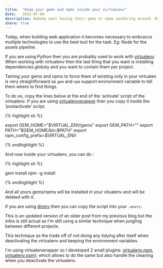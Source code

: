 ```yaml
---
title:  "Keep your gems and npms inside your virtualenv"
date:   2015-07-09
description: Nobody want having their gems or npms wondering around. Keep them tidy inside your virtualenv.  
share: true
---
```


Today, when building web application it becomes necessary to embracce multiple technologies to use the best tool for the task. Eg: Node for the assets pipeline.  

If you are using Python then you are probably used to work with [virtualenv](virtualenv). When working with virtualenv then the last thing that you want is installing dependencies globaly and you want to contain them per project.

Taming your gems and npms to force them of existing only in your virtualen is very straightforward as `gem` and `npm` support environment variable to tell them where to find things.

To do so, copy the lines below at the end of the ‘activate’ script of the virtualenv. If you are using [virtualenvwrapper](virtualenvwrapper) then you copy it inside the ‘postactivate’ script.

{% highlight sh %}
    
export GEM_HOME="$VIRTUAL_ENV/gems"
export GEM_PATH=""
export PATH="$GEM_HOME/bin:$PATH"
export npm_config_prefix=$VIRTUAL_ENV

{% endhighlight %}

And now inside your virtualenv, you can do :

{% highlight sh %}
    
gem install <package>
npm -g install <package>

{% endhighlight %}

And all yours gems/npms will be installed in your vitualenv and will be deleted with it.

If you are using [direnv](direnv) then you can copy the script into your `.envrc`.

This is an updated version of an older post from my previous blog but the infos is still actual as I'm still using a similar technique when jungling between different projects. 

This technique as the trade off of not doing any tidying after itself when deactivating the virtualenv and keeping the environment variables. 

I'm using virtualenwrapper so I developed 2 small plugins: [virtualenv.npm](virtualenv-npm), [virtualenv.npm](virtualenv-npm)); which allows to do the same but also handle the cleaning when you deactivate the virtualenv.

[virtualenv]:   https://pypi.python.org/pypi/virtualenv 
[virtualenvwrapper]:   https://pypi.python.org/pypi/virtualenvwrapper 
[virtualenv-npm]:    https://pypi.python.org/pypi/virtualenv.npm
[virtualenv-gem]:    https://pypi.python.org/pypi/virtualenv.gem
[direnv]:   http://direnv.net/ 
